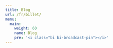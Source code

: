 ```yaml
---
title: Blog
url: /fr/billet/
menu:
  main:
    weight: 60
    name: Blog
    pre: '<i class="bi bi-broadcast-pin"></i>'
---
```

